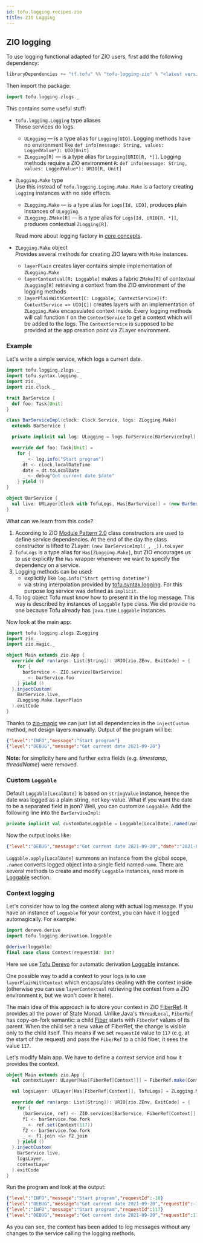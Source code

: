 ```yaml
---
id: tofu.logging.recipes.zio
title: ZIO Logging
---
```


## ZIO logging
To use logging functional adapted for ZIO users, first add the following dependency:

```sbt
libraryDependencies += "tf.tofu" %% "tofu-logging-zio" % "<latest version in the badge in README>"
```
Then import the package:
```scala
import tofu.logging.zlogs._
```
This contains some useful stuff:

* `tofu.logging.Logging` type aliases\
These services do logs.
  - `ULogging` — is a type alias for `Logging[UIO]`. Logging methods have no environment like 
  `def info(message: String, values: LoggedValue*): UIO[Unit]`
  - `ZLogging[R]` — is a type alias for `Logging[URIO[R, *]]`. Logging methods require a ZIO environment `R`:
  `def info(message: String, values: LoggedValue*): URIO[R, Unit]`
  

* `ZLogging.Make` type\
  Use this instead of `tofu.logging.Loging.Make`. `Make` is a factory creating `Logging` instances with no side effects.
  - `ZLogging.Make` — is a type alias for `Logs[Id, UIO]`, produces plain instances of `ULogging`.
  - `ZLogging.ZMake[R]` — is a type alias for `Logs[Id, URIO[R, *]]`, produces contextual `ZLogging[R]`.

  Read more about logging factory in [core concepts](./tofu.logging.main.entities.md).


* `ZLogging.Make` object\
Provides several methods for creating ZIO layers with `Make` instances.
  - `layerPlain` creates layer contains simple implementation of `ZLogging.Make`
  - `layerContextual[R: Loggable]` makes a fabric `ZMake[R]` of contextual `ZLogging[R]` retrieving a context from 
  the ZIO environment of the logging methods
  - `layerPlainWithContext[C: Loggable, ContextService](f: ContextService => UIO[C])` creates layers with an implementation 
  of `ZLogging.Make` encapsulated context inside. Every logging methods will call function `f` on the `ContextService` 
  to get a context which will be added to the logs. The `ContextService` is supposed to be provided at the app creation point 
  via ZLayer environment.

### Example
Let's write a simple service, which logs a current date. 
```scala
import tofu.logging.zlogs._
import tofu.syntax.logging._
import zio._
import zio.clock._

trait BarService {
  def foo: Task[Unit]
}

class BarServiceImpl(clock: Clock.Service, logs: ZLogging.Make)
  extends BarService {

  private implicit val log: ULogging = logs.forService[BarServiceImpl]

  override def foo: Task[Unit] =
    for {
      _ <- log.info("Start program")
      dt <- clock.localDateTime
      date = dt.toLocalDate
      _ <- debug"Got current date $date"
    } yield ()
}

object BarService {
  val live: URLayer[Clock with TofuLogs, Has[BarService]] = (new BarServiceImpl(_, _)).toLayer
}
```

What can we learn from this code?
1. According to ZIO [Module Pattern 2.0](https://zio.dev/1.x/datatypes/contextual/index#module-pattern-20) 
class constructors are used to define service dependencies. At the end of the day the class constructor
is lifted to ZLayer: `(new BarServiceImpl(_, _)).toLayer`
2. `TofuLogs` is a type alias for `Has[ZLogging.Make]`, but ZIO encourages us to use explicitly the `Has` wrapper 
whenever we want to specify the dependency on a service.
3. Logging methods can be used:
   * explicitly like `log.info("Start getting datetime")`
   * via string interpolation provided by [tofu.syntax.logging](./tofu.logging.syntax.md). For this purpose 
   log service was defined as `implicit`.
4. To log object Tofu must know how to present it in the log message. This way is described by instances of `Loggable`
type class. We did provide no one because Tofu already has `java.time` `Loggable` instances.

Now look at the main app:
```scala
import tofu.logging.zlogs.ZLogging
import zio._
import zio.magic._

object Main extends zio.App {
  override def run(args: List[String]): URIO[zio.ZEnv, ExitCode] = {
    for {
      barService <- ZIO.service[BarService]
      _ <- barService.foo
    } yield ()
  }.injectCustom(
    BarService.live,
    ZLogging.Make.layerPlain
  ).exitCode
}
```
Thanks to [zio-magic](https://github.com/kitlangton/zio-magic/) we can just list all dependencies in 
the `injectCustom` method, not design layers manually. Output of the program will be:
```json lines
{"level":"INFO","message":"Start program"}
{"level":"DEBUG","message":"Got current date 2021-09-20"}
```
**Note:** for simplicity here and further extra fields (e.g. *timestamp*, *threadName*) were removed.

### Custom `Loggable`
Default `Loggable[LocalDate]` is based on `stringValue` instance, hence the date was logged as a plain string, not key-value. 
What if you want the date to be a separated field in json? Well, you can customize `Loggable`. Add the following line into the `BarServiceImpl`:
```scala
private implicit val customDateLoggable = Loggable[LocalDate].named(name="date")
```
Now the output looks like:
```json lines
{"level":"DEBUG","message":"Got current date 2021-09-20","date":"2021-09-20"}
```
`Loggable.apply[LocalDate]` summons an instance from the global scope, `.named` converts logged object into a single field named `name`.
There are several methods to create and modify `Loggable` instances, read more in [Loggable](./tofu.logging.loggable.md) section.

### Context logging
Let's consider how to log the context along with actual log message. If you have an instance of `Loggable` for your context, 
you can have it logged automagically. For example:
```scala
import derevo.derive
import tofu.logging.derivation.loggable

@derive(loggable)
final case class Context(requestId: Int)
```
Here we use [Tofu Derevo](https://github.com/tofu-tf/derevo) for automatic derivation [Loggable](./tofu.logging.loggable.md) instance.

One possible way to add a context to your logs is to use `layerPlainWithContext` which encapsulates dealing with the context inside
(otherwise you can use `layerContextual` retrieving the context from a ZIO environment `R`, but we won't cover it here).

The main idea of this approach is to store your context in ZIO [FiberRef](https://zio.dev/1.x/datatypes/fiber/fiberref). 
It provides all the power of State Monad. Unlike Java's `ThreadLocal`, `FiberRef` has copy-on-fork semantic: 
a child [Fiber](https://zio.dev/1.x/datatypes/fiber/fiber/) starts with `FiberRef` values of its parent.
When the child set a new value of FiberRef, the change is visible only to the child itself. This means if we set `requestId` value to `117`
(e.g. at the start of the request) and pass the `FiberRef` to a child fiber, it sees the value `117`.

Let's modify Main app.  We have to define a context service and how it provides the context. 
```scala
object Main extends zio.App {
  val contextLayer: ULayer[Has[FiberRef[Context]]] = FiberRef.make(Context(-10)).toLayer

  val logsLayer: URLayer[Has[FiberRef[Context]], TofuLogs] = ZLogging.Make.layerPlainWithContext(_.get)

  override def run(args: List[String]): URIO[zio.ZEnv, ExitCode] = {
    for {
      (barService, ref) <- ZIO.services[BarService, FiberRef[Context]]
      f1 <- barService.foo.fork
      _ <- ref.set(Context(117))
      f2 <- barService.foo.fork
      _ <- f1.join <&> f2.join
    } yield ()
  }.injectCustom(
    BarService.live,
    logsLayer,
    contextLayer
  ).exitCode
}
```
Run the program and look at the output:
```json lines
{"level":"INFO","message":"Start program","requestId":-10}
{"level":"DEBUG","message":"Got current date 2021-09-20","requestId":-10,"date":"2021-09-20"}
{"level":"INFO","message":"Start program","requestId":117}
{"level":"DEBUG","message":"Got current date 2021-09-20","requestId":117,"date":"2021-09-20"}
```
As you can see, the context has been added to log messages without any changes to the service calling the logging methods. 